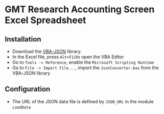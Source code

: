 # GMT Research Accounting Screen Excel Spreadsheet

## Installation

- Download the [VBA-JSON](https://github.com/VBA-tools/VBA-JSON) library.
- In the Excel file, press `Alt+F11`to open the VBA Editor
- Go to `Tools -> Reference`, enable the `Microsoft Scripting Runtime`
- Go to `File -> Import File...`, import the `JsonConverter.bas` from the VBA-JSON library

## Configuration

- The URL of the JSON data file is defined by `JSON_URL` in the module `LoadData`
